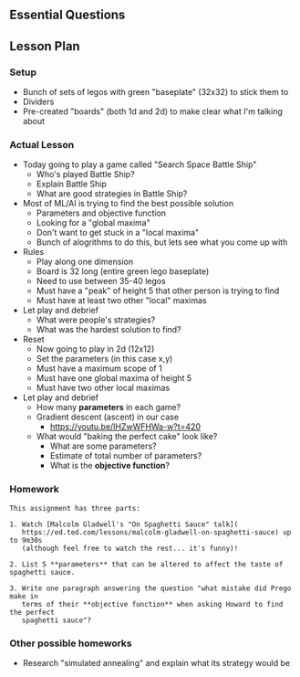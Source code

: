 ## Essential Questions

## Lesson Plan

### Setup

- Bunch of sets of legos with green "baseplate" (32x32) to stick them to
- Dividers
- Pre-created "boards" (both 1d and 2d) to make clear what I'm talking about

### Actual Lesson

- Today going to play a game called "Search Space Battle Ship"
    - Who's played Battle Ship?
    - Explain Battle Ship
    - What are good strategies in Battle Ship?
- Most of ML/AI is trying to find the best possible solution
    - Parameters and objective function
    - Looking for a "global maxima"
    - Don't want to get stuck in a "local maxima"
    - Bunch of alogrithms to do this, but lets see what you come up with
- Rules
    - Play along one dimension
    - Board is 32 long (entire green lego baseplate)
    - Need to use between 35-40 legos
    - Must have a "peak" of height 5 that other person is trying to find
    - Must have at least two other "local" maximas
- Let play and debrief
    - What were people's strategies?
    - What was the hardest solution to find?
- Reset
    - Now going to play in 2d (12x12)
    - Set the parameters (in this case x,y)
    - Must have a maximum scope of 1
    - Must have one global maxima of height 5
    - Must have two other local maximas
- Let play and debrief
    - How many **parameters** in each game?
    - Gradient descent (ascent) in our case
        - https://youtu.be/IHZwWFHWa-w?t=420
    - What would "baking the perfect cake" look like?
        - What are some parameters?
        - Estimate of total number of parameters?
        - What is the **objective function**?

### Homework

```
This assignment has three parts:

1. Watch [Malcolm Gladwell's "On Spaghetti Sauce" talk](
   https://ed.ted.com/lessons/malcolm-gladwell-on-spaghetti-sauce) up to 9m30s
   (although feel free to watch the rest... it's funny)!

2. List 5 **parameters** that can be altered to affect the taste of spaghetti sauce.

3. Write one paragraph answering the question "what mistake did Prego make in
   terms of their **objective function** when asking Howard to find the perfect
   spaghetti sauce"?
```

### Other possible homeworks
- Research "simulated annealing" and explain what its strategy would be
